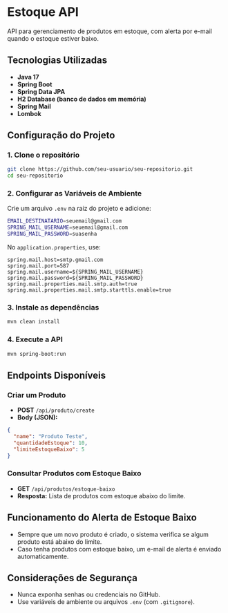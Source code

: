 # Estoque API

API para gerenciamento de produtos em estoque, com alerta por e-mail quando o estoque estiver baixo.

## Tecnologias Utilizadas
- **Java 17**
- **Spring Boot**
- **Spring Data JPA**
- **H2 Database (banco de dados em memória)**
- **Spring Mail**
- **Lombok**

## Configuração do Projeto

### 1. Clone o repositório
```sh
git clone https://github.com/seu-usuario/seu-repositorio.git
cd seu-repositorio
```

### 2. Configurar as Variáveis de Ambiente
Crie um arquivo `.env` na raiz do projeto e adicione:
```sh
EMAIL_DESTINATARIO=seuemail@gmail.com
SPRING_MAIL_USERNAME=seuemail@gmail.com
SPRING_MAIL_PASSWORD=suasenha
```

No `application.properties`, use:
```properties
spring.mail.host=smtp.gmail.com
spring.mail.port=587
spring.mail.username=${SPRING_MAIL_USERNAME}
spring.mail.password=${SPRING_MAIL_PASSWORD}
spring.mail.properties.mail.smtp.auth=true
spring.mail.properties.mail.smtp.starttls.enable=true
```

### 3. Instale as dependências
```sh
mvn clean install
```

### 4. Execute a API
```sh
mvn spring-boot:run
```

## Endpoints Disponíveis

### Criar um Produto
- **POST** `/api/produto/create`
- **Body (JSON):**
```json
{
  "name": "Produto Teste",
  "quantidadeEstoque": 10,
  "limiteEstoqueBaixo": 5
}
```

### Consultar Produtos com Estoque Baixo
- **GET** `/api/produtos/estoque-baixo`
- **Resposta:** Lista de produtos com estoque abaixo do limite.

## Funcionamento do Alerta de Estoque Baixo
- Sempre que um novo produto é criado, o sistema verifica se algum produto está abaixo do limite.
- Caso tenha produtos com estoque baixo, um e-mail de alerta é enviado automaticamente.

## Considerações de Segurança
- Nunca exponha senhas ou credenciais no GitHub.
- Use variáveis de ambiente ou arquivos `.env` (com `.gitignore`).

